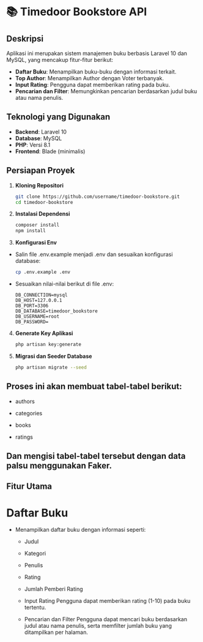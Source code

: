 # 📚 Timedoor Bookstore API

## Deskripsi

Aplikasi ini merupakan sistem manajemen buku berbasis Laravel 10 dan MySQL, yang mencakup fitur-fitur berikut:

- **Daftar Buku**: Menampilkan buku-buku dengan informasi terkait.
- **Top Author**: Menampilkan Author dengan Voter terbanyak.
- **Input Rating**: Pengguna dapat memberikan rating pada buku.
- **Pencarian dan Filter**: Memungkinkan pencarian berdasarkan judul buku atau nama penulis.

## Teknologi yang Digunakan

- **Backend**: Laravel 10
- **Database**: MySQL
- **PHP**: Versi 8.1
- **Frontend**: Blade (minimalis)

## Persiapan Proyek

1. **Kloning Repositori**

   ```bash
   git clone https://github.com/username/timedoor-bookstore.git
   cd timedoor-bookstore

2. **Instalasi Dependensi**

   ```bash
   composer install
   npm install

3. **Konfigurasi Env**

- Salin file .env.example menjadi .env dan sesuaikan konfigurasi database:

   ```bash
   cp .env.example .env
   ```

- Sesuaikan nilai-nilai berikut di file .env:

   ```env
   DB_CONNECTION=mysql
   DB_HOST=127.0.0.1
   DB_PORT=3306
   DB_DATABASE=timedoor_bookstore
   DB_USERNAME=root
   DB_PASSWORD=

4. **Generate Key Aplikasi**

   ```bash
   php artisan key:generate

5. **Migrasi dan Seeder Database**

   ```bash
   php artisan migrate --seed

## Proses ini akan membuat tabel-tabel berikut:

- authors

- categories

- books

- ratings

## Dan mengisi tabel-tabel tersebut dengan data palsu menggunakan Faker.

## Fitur Utama
 # Daftar Buku
  - Menampilkan daftar buku dengan informasi seperti:

    - Judul

    - Kategori

    - Penulis

    - Rating

    - Jumlah Pemberi Rating

    - Input Rating
    Pengguna dapat memberikan rating (1-10) pada buku tertentu.

    - Pencarian dan Filter
      Pengguna dapat mencari buku berdasarkan judul atau nama penulis, serta memfilter jumlah buku yang ditampilkan per halaman.